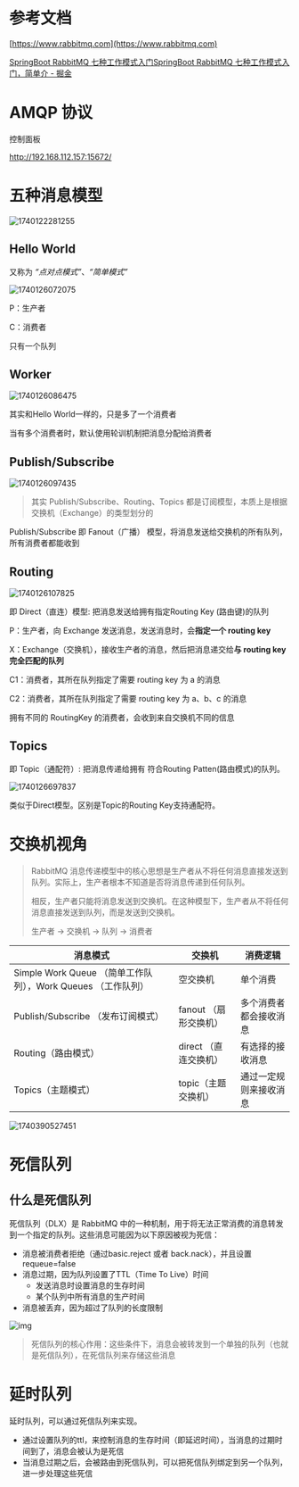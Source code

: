 # 参考文档

[https://www.rabbitmq.com](https://www.rabbitmq.com)

[SpringBoot RabbitMQ 七种工作模式入门SpringBoot RabbitMQ 七种工作模式入门，简单介 - 掘金](https://juejin.cn/post/6949924094800297997?from=search-suggest#heading-8)

# AMQP 协议

控制面板

http://192.168.112.157:15672/

# 五种消息模型

![1740122281255](image/RabbitMQ/1740122281255.png)

## Hello World

又称为 *“点对点模式”*、*“简单模式”*

![1740126072075](image/RabbitMQ/1740126072075.png)

P：生产者

C：消费者

只有一个队列

## Worker

![1740126086475](image/RabbitMQ/1740126086475.png)

其实和Hello World一样的，只是多了一个消费者

当有多个消费者时，默认使用轮训机制把消息分配给消费者

## Publish/Subscribe

![1740126097435](image/RabbitMQ/1740126097435.png)

> 其实 Publish/Subscribe、Routing、Topics 都是订阅模型，本质上是根据交换机（Exchange）的类型划分的

Publish/Subscribe 即 Fanout（广播） 模型，将消息发送给交换机的所有队列，所有消费者都能收到

## Routing

![1740126107825](image/RabbitMQ/1740126107825.png)

即 Direct（直连）模型: 把消息发送给拥有指定Routing Key (路由键)的队列

P：生产者，向 Exchange 发送消息，发送消息时，会**指定一个 routing key**

X：Exchange（交换机），接收生产者的消息，然后把消息递交给**与 routing key 完全匹配的队列**

C1：消费者，其所在队列指定了需要 routing key 为 a 的消息

C2：消费者，其所在队列指定了需要 routing key 为 a、b、c 的消息

拥有不同的 RoutingKey 的消费者，会收到来自交换机不同的信息

## Topics

即 Topic（通配符）: 把消息传递给拥有 符合Routing Patten(路由模式)的队列。

![1740126697837](image/RabbitMQ/1740126697837.png)

类似于Direct模型。区别是Topic的Routing Key支持通配符。

# 交换机视角

> RabbitMQ 消息传递模型中的核心思想是生产者从不将任何消息直接发送到队列。实际上，生产者根本不知道是否将消息传递到任何队列。
>
> 相反，生产者只能将消息发送到交换机。在这种模型下，生产者从不将任何消息直接发送到队列，而是发送到交换机。
>
> 生产者 -> 交换机 -> 队列 -> 消费者

| 消息模式                                                     | 交换机                | 消费逻辑               |
| ------------------------------------------------------------ | --------------------- | ---------------------- |
| Simple Work Queue （简单工作队列），Work Queues （工作队列） | 空交换机              | 单个消费               |
| Publish/Subscribe （发布订阅模式）                           | fanout （扇形交换机） | 多个消费者都会接收消息 |
| Routing（路由模式）                                          | direct （直连交换机） | 有选择的接收消息       |
| Topics（主题模式）                                           | topic（主题交换机）   | 通过一定规则来接收消息 |

![1740390527451](image/RabbitMQ/1740390527451.png)

# 死信队列

## 什么是死信队列

死信队列（DLX）是 RabbitMQ 中的一种机制，用于将无法正常消费的消息转发到一个指定的队列。这些消息可能因为以下原因被视为死信：

* 消息被消费者拒绝（通过basic.reject 或者 back.nack），并且设置 requeue=false
* 消息过期，因为队列设置了TTL（Time To Live）时间
  * 发送消息时设置消息的生存时间
  * 某个队列中所有消息的生产时间
* 消息被丢弃，因为超过了队列的长度限制

![img](../images/死信队列.png)


> 死信队列的核心作用：这些条件下，消息会被转发到一个单独的队列（也就是死信队列），在死信队列来存储这些消息


# 延时队列

延时队列，可以通过死信队列来实现。

* 通过设置队列的ttl，来控制消息的生存时间（即延迟时间），当消息的过期时间到了，消息会被认为是死信
* 当消息过期之后，会被路由到死信队列，可以把死信队列绑定到另一个队列，进一步处理这些死信
